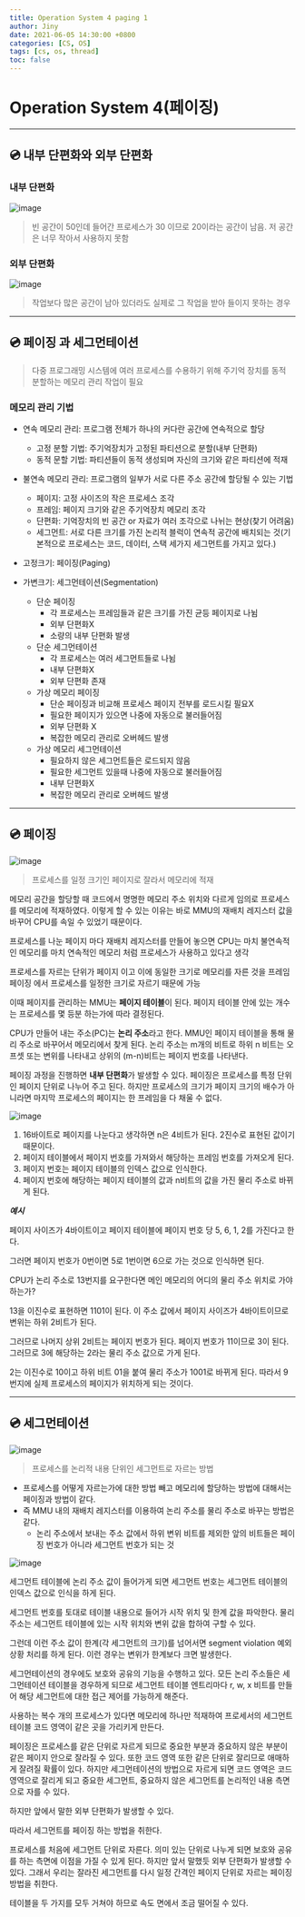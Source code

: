 ```yaml
---
title: Operation System 4 paging 1
author: Jiny
date: 2021-06-05 14:30:00 +0800
categories: [CS, OS]
tags: [cs, os, thread]
toc: false
---
```

 
# Operation System 4(페이징)
___

## 💿 **내부 단편화와 외부 단편화**

### **내부 단편화**

![image](https://mblogthumb-phinf.pstatic.net/20160211_63/rbdi3222_1455175332562aT255_JPEG/%B3%BB%BA%CE%B4%DC%C6%ED%C8%AD.JPG?type=w2)

> 빈 공간이 50인데 들어간 프로세스가 30 이므로 20이라는 공간이 남음. 저 공간은 너무 작아서 사용하지 못함

### **외부 단편화**
![image](https://mblogthumb-phinf.pstatic.net/20160211_249/rbdi3222_1455175332786x4fI1_JPEG/%BF%DC%BA%CE%B4%DC%C6%ED%C8%AD.JPG?type=w2)

> 작업보다 많은 공간이 남아 있더라도 실제로 그 작업을 받아 들이지 못하는 경우

___

## 💿 **페이징 과 세그먼테이션**

> 다중 프로그래밍 시스템에 여러 프로세스를 수용하기 위해 주기억 장치를 동적 분할하는 메모리 관리 작업이 필요

### **메모리 관리 기법**

- 연속 메모리 관리: 프로그램 전체가 하나의 커다란 공간에 연속적으로 할당
  - 고정 분할 기법: 주기억장치가 고정된 파티션으로 분할(내부 단편화)
  - 동적 문할 기법: 파티션들이 동적 생성되며 자신의 크기와 같은 파티션에 적재
- 불연속 메모리 관리: 프로그램의 일부가 서로 다른 주소 공간에 할당될 수 있는 기법
  - 페이지: 고정 사이즈의 작은 프로세스 조각
  - 프레임: 페이지 크기와 같은 주기억장치 메모리 조각
  - 단편화: 기억장치의 빈 공간 or 자료가 여러 조각으로 나뉘는 현상(찾기 어려움)
  - 세그먼트: 서로 다른 크기를 가진 논리적 블럭이 연속적 공간에 배치되는 것(기본적으로 프로세스는 코드, 데이터, 스택 세가지 세그먼트를 가지고 있다.)

- 고정크기: 페이징(Paging)
- 가변크기: 세그먼테이션(Segmentation)
  - 단순 페이징
    - 각 프로세스는 프레임들과 같은 크기를 가진 균등 페이지로 나뉨
    - 외부 단편화X
    - 소량의 내부 단편화 발생
  - 단순 세그먼테이션
    - 각 프로세스는 여러 세그먼트들로 나뉨
    - 내부 단편화X
    - 외부 단편화 존재
  - 가상 메모리 페이징
    - 단순 페이징과 비교해 프로세스 페이지 전부를 로드시킬 필요X
    - 필요한 페이지가 있으면 나중에 자동으로 불러들어짐
    - 외부 단편화 X
    - 복잡한 메모리 관리로 오버헤드 발생
  - 가상 메모리 세그먼테이션
    - 필요하지 않은 세그먼트들은 로드되지 않음
    - 필요한 세그먼트 있을때 나중에 자동으로 불러들어짐
    - 내부 단편화X
    - 복잡한 메모리 관리로 오버헤드 발생

___

## 💿 **페이징**

![image](https://t1.daumcdn.net/cfile/tistory/27649A47590818AA2D)

> 프로세스를 일정 크기인 페이지로 잘라서 메모리에 적재

메모리 공간을 할당할 때 코드에서 명명한 메모리 주소 위치와 다르게 임의로 프로세스를 메모리에 적재하였다. 이렇게 할 수 있는 이유는 바로 MMU의 재배치 레지스터 값을 바꾸어 CPU를 속일 수 있었기 때문이다.

프로세스를 나눈 페이지 마다 재배치 레지스터를 만들어 놓으면 CPU는 마치 불연속적인 메모리를 마치 연속적인 메모리 처럼 프로세스가 사용하고 있다고 생각

프로세스를 자르는 단위가 페이지 이고 이에 동일한 크기로 메모리를 자른 것을 프레임 페이징 에서 프로세스를 일정한 크기로 자르기 때문에 가능

이때  페이지를 관리하는 MMU는 **페이지 테이블**이 된다. 페이지 테이블 안에 있는 개수는 프로세스를 몇 등분 하는가에 따라 결정된다.

CPU가 만들어 내는 주소(PC)는 **논리 주소**라고 한다. MMU인 페이지 테이블을 통해 물리 주소로 바꾸어서 메모리에서 찾게 된다. 논리 주소는 m개의 비트로 하위 n 비트는 오프셋 또는 변위를 나타내고 상위의 (m-n)비트는 페이지 번호를 나타낸다.

페이징 과정을 진행하면 **내부 단편화**가 발생할 수 있다. 페이징은 프로세스를 특정 단위인 페이지 단위로 나누어 주고 된다. 하지만 프로세스의 크기가 페이지 크기의 배수가 아니라면 마지막 프로세스의 페이지는 한 프레임을 다 채울 수 없다. 

![image](https://t1.daumcdn.net/cfile/tistory/25666F47590818AA20)

1. 16바이트로 페이지를 나눈다고 생각하면 n은 4비트가 된다. 2진수로 표현된 값이기 때문이다.
2. 페이지 테이블에서 페이지 번호를 가져와서 해당하는 프레임 번호를 가져오게 된다. 
3. 페이지 번호는 페이지 테이블의 인덱스 값으로 인식한다. 
4. 페이지 번호에 해당하는 페이지 테이블의 값과 n비트의 값을 가진 물리 주소로 바뀌게 된다.

***예시***

페이지 사이즈가 4바이트이고 페이지 테이블에 페이지 번호 당 5, 6, 1, 2를 가진다고 한다. 

그러면 페이지 번호가 0번이면 5로 1번이면 6으로 가는 것으로 인식하면 된다. 

CPU가 논리 주소로 13번지를 요구한다면 메인 메모리의 어디의 물리 주소 위치로 가야하는가? 

13을 이진수로 표현하면 1101이 된다. 이 주소 값에서 페이지 사이즈가 4바이트이므로 변위는 하위 2비트가 된다. 

그러므로 나머지 상위 2비트는 페이지 번호가 된다. 페이지 번호가 11이므로 3이 된다. 그러므로 3에 해당하는 2라는 물리 주소 값으로 가게 된다. 

2는 이진수로 10이고 하위 비트 01을 붙여 물리 주소가 1001로 바뀌게 된다. 따라서 9번지에 실제 프로세스의 페이지가 위치하게 되는 것이다.

___

## 💿 **세그먼테이션**

![image](https://t1.daumcdn.net/cfile/tistory/257ACD42590C1D9412)

> 프로세스를 논리적 내용 단위인 세그먼트로 자르는 방법

- 프로세스를 어떻게 자르는가에 대한 방법 빼고 메모리에 할당하는 방법에 대해서는 페이징과 방법이 같다. 
- 즉 MMU 내의 재배치 레지스터를 이용하여 논리 주소를 물리 주소로 바꾸는 방법은 같다.
  - 논리 주소에서 보내는 주소 값에서 하위 변위 비트를 제외한 앞의 비트들은 페이징 번호가 아니라 세그먼트 번호가 되는 것

![image](https://t1.daumcdn.net/cfile/tistory/22255E42590C1D9607)

세그먼트 테이블에 논리 주소 값이 들어가게 되면 세그먼트 번호는 세그먼트 테이블의 인덱스 값으로 인식을 하게 된다. 

세그먼트 번호를 토대로 테이블 내용으로 들어가 시작 위치 및 한계 값을 파악한다. 물리 주소는 세그먼트 테이블에 있는 시작 위치와 변위 값을 합하여 구할 수 있다. 

그런데 이런 주소 값이 한계(각 세그먼트의 크기)를 넘어서면 segment violation 예외 상황 처리를 하게 된다. 이런 경우는 변위가 한계보다 크면 발생한다.

세그먼테이션의 경우에도 보호와 공유의 기능을 수행하고 있다. 모든 논리 주소들은 세그먼테이션 테이블을 경우하게 되므로 세그먼트 테이블 엔트리마다 r, w, x 비트를 만들어 해당 세그먼트에 대한 접근 제어를 가능하게 해준다. 

사용하는 복수 개의 프로세스가 있다면 메모리에 하나만 적재하여 프로세서의 세그먼트 테이블 코드 영역이 같은 곳을 가리키게 만든다. 

페이징은 프로세스를 같은 단위로 자르게 되므로 중요한 부분과 중요하지 않은 부분이 같은 페이지 안으로 잘라질 수 있다. 또한 코드 영역 또한 같은 단위로 잘리므로 애매하게 잘려질 확률이 있다. 하지만 세그먼테이션의 방법으로 자르게 되면 코드 영역은 코드 영역으로 잘리게 되고 중요한 세그먼트, 중요하지 않은 세그먼트를 논리적인 내용 측면으로 자를 수 있다.

하지만 앞에서 말한 외부 단편화가 발생할 수 있다.

따라서 세그먼트를 페이징 하는 방법을 취한다.

프로세스를 처음에 세그먼트 단위로 자른다. 의미 있는 단위로 나누게 되면 보호와 공유를 하는 측면에 이점을 가질 수 있게 된다. 하지만 앞서 말했듯 외부 단편화가 발생할 수 있다. 그래서 우리는 잘라진 세그먼트를 다시 일정 간격인 페이지 단위로 자르는 페이징 방법을 취한다.

테이블을 두 가지를 모두 거쳐야 하므로 속도 면에서 조금 떨어질 수 있다.